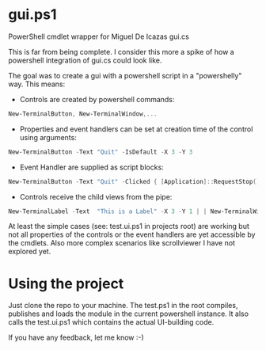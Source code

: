 # gui.ps1
PowerShell cmdlet wrapper for Miguel De Icazas gui.cs

This is far from being complete. I consider this more a spike of how a powershell integration of gui.cs could look like.

The goal was to create a gui with a powershell script in a "powershelly" way. 
This means:
- Controls are created by powershell commands: 
```powershell
New-TerminalButton, New-TerminalWindow,...
```
- Properties and event handlers can be set at creation time of the control using arguments: 
```powershell
New-TerminalButton -Text "Quit" -IsDefault -X 3 -Y 3
```
- Event Handler are supplied as script blocks: 
```powershell 
New-TerminalButton -Text "Quit" -Clicked { [Application]::RequestStop() }
```
- Controls receive the child views from the pipe: 
```powershell
New-TerminalLabel -Text  "This is a Label" -X 3 -Y 1 | | New-TerminalWindow -Title "test"
```
At least the simple cases (see: test.ui.ps1 in projects root) are working but not all properties of the controls or the event handlers are yet accessible by the cmdlets.
Also more complex scenarios like scrollviewer I have not explored yet. 

# Using the project

Just clone the repo to your machine. The test.ps1 in the root compiles, publishes and loads the module in the current powershell instance. 
It also calls the test.ui.ps1 which contains the actual UI-building code.

If you have any feedback, let me know :-)




